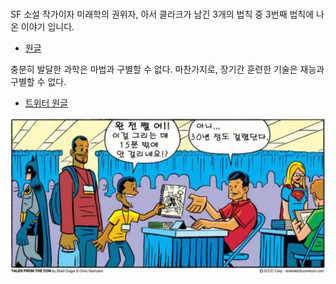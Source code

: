 #

SF 소설 작가이자 미래학의 권위자, 아서 클라크가 남긴 3개의 법칙 중 3번째 법칙에 나온 이야기 입니다.

* [원글](https://brunch.co.kr/@archona121/366)

충분히 발달한 과학은 마법과 구별할 수 없다.
마찬가지로,
장기간 훈련한 기술은 재능과 구별할 수 없다.

* [트위터 원글](https://twitter.com/WonSoRang/status/1262718824203251713)

![1](./images/1.jpeg)
